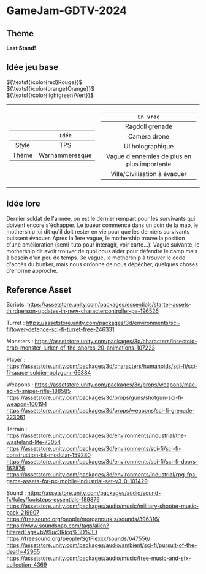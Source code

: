 # GameJam-GDTV-2024

## Theme

**Last Stand!**

## Idée jeu base

${\textsf{\color{red}Rouge}}$  
${\textsf{\color{orange}Orange}}$  
${\textsf{\color{lightgreen}Vert}}$

<table>
<tr><td>

|       |     `Idée`     |
| :---: | :------------: |
| Style |      TPS       |
| Thême | Warhammeresque |

</td><td>

|                  `En vrac`                  |
| :-----------------------------------------: |
|               Ragdoll grenade               |
|                Caméra drone                 |
|              UI holographique               |
| Vague d'ennemies de plus en plus importante |
|        Ville/Civilisation à évacuer         |

</td></tr> </table>

## Idée lore

Dernier soldat de l'armée, on est le dernier rempart pour les survivants qui doivent encore s'échapper.
Le joueur commence dans un coin de la map, le mothership lui dit qu'il doit rester en vie pour que les derniers survivants puissent évacuer. Après la 1ere vague, le mothership trouve la position d'une amélioration (semi-tuto pour intéragir, voir carte...). Vague suivante, le mothership dit avoir trouver de quoi nous aider pour défendre le camp mais à besoin d'un peu de temps. 3e vague, le mothership à trouver le code d'accès du bunker, mais nous ordonne de nous dépêcher, quelques choses d'énorme approche.

## Reference Asset
Scripts:
https://assetstore.unity.com/packages/essentials/starter-assets-thirdperson-updates-in-new-charactercontroller-pa-196526

Turret :
https://assetstore.unity.com/packages/3d/environments/sci-fi/tower-defence-sci-fi-turret-free-246331

Monsters :
https://assetstore.unity.com/packages/3d/characters/insectoid-crab-monster-lurker-of-the-shores-20-animations-107223

Player :
https://assetstore.unity.com/packages/3d/characters/humanoids/sci-fi/sci-fi-space-soldier-polygonr-66384

Weapons :
https://assetstore.unity.com/packages/3d/props/weapons/mac-sci-fi-sniper-rifle-188585 \
https://assetstore.unity.com/packages/3d/props/guns/shotgun-sci-fi-weapon-100194 \
https://assetstore.unity.com/packages/3d/props/weapons/sci-fi-grenade-223061

Terrain :
https://assetstore.unity.com/packages/3d/environments/industrial/the-wasteland-lite-73054 \
https://assetstore.unity.com/packages/3d/environments/sci-fi/sci-fi-construction-kit-modular-159280 \
https://assetstore.unity.com/packages/3d/environments/sci-fi/sci-fi-doors-162876 \
https://assetstore.unity.com/packages/3d/environments/industrial/rpg-fps-game-assets-for-pc-mobile-industrial-set-v3-0-101429

Sound :
https://assetstore.unity.com/packages/audio/sound-fx/foley/footsteps-essentials-189879 \
https://assetstore.unity.com/packages/audio/music/military-shooter-music-pack-219907 \
https://freesound.org/people/morganpurkis/sounds/396316/ \
https://www.soundsnap.com/tags/alien?filteredTags=bW9uc3Rlcg%3D%3D \
https://freesound.org/people/SgtFlexxx/sounds/647556/ \
https://assetstore.unity.com/packages/audio/ambient/sci-fi/pursuit-of-the-death-42965 \
https://assetstore.unity.com/packages/audio/music/free-music-and-sfx-collection-4369 

